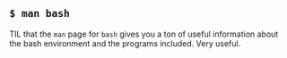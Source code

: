 ## `$ man bash`

TIL that the `man` page for `bash` gives you a ton of useful information about the bash environment and the programs included.
Very useful.

